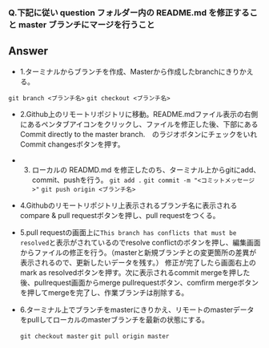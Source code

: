 ### Q.下記に従い question フォルダー内の README.md を修正すること master ブランチにマージを行うこと

## Answer

- 1.ターミナルからブランチを作成、Masterから作成したbranchにきりかえる。

 `git branch <ブランチ名>`
 `git checkout <ブランチ名>`
 
- 2.Github上のリモートリポジトリに移動。README.mdファイル表示の右側にあるペンタブアイコンをクリックし、ファイルを修正した後、下部にある Commit directly to the master branch.　のラジオボタンにチェックをいれCommit changesボタンを押す。 

- 3. ローカルの READMD.md を修正したのち、ターミナル上からgitにadd、commit、pushを行う。
  `git add .`
  `git commit -m "<コミットメッセージ>"`
  `git push origin <ブランチ名>`

- 4.Githubのリモートリポジトリ上表示されるブランチ名に表示されるcompare & pull requestボタンを押し、pull requestをつくる。

- 5.pull requestの画面上に`This branch has conflicts that must be resolved`と表示がされているのでresolve conflictのボタンを押し、編集画面からファイルの修正を行う。（masterと新規ブランチとの変更箇所の差異が表示されるので、更新したいデータを残す。）
修正が完了したら画面右上のmark as resolvedボタンを押す。次に表示されるcommit mergeを押した後、pullrequest画面からmerge pullrequestボタン、comfirm mergeボタンを押してmergeを完了し、作業ブランチは削除する。

- 6.ターミナル上でブランチをmasterにきりかえ、リモートのmasterデータをpullしてローカルのmasterブランチを最新の状態にする。

  `git checkout master`
  `git pull origin master`
